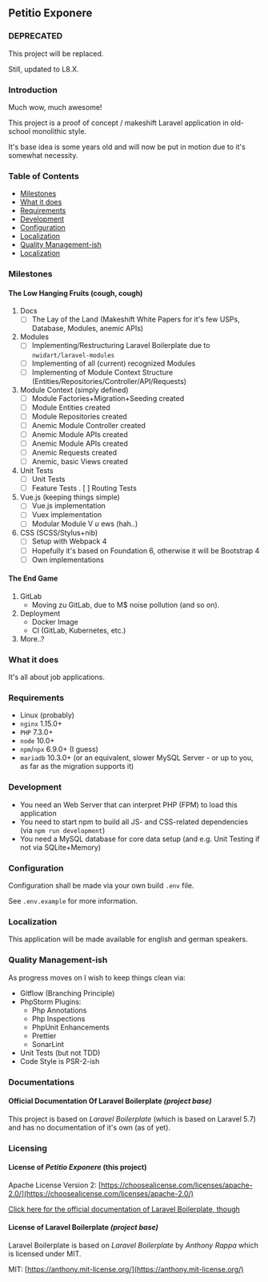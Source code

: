 ## Petitio Exponere

### DEPRECATED

This project will be replaced. 

Still, updated to L8.X.

### Introduction

Much wow, much awesome!

This project is a proof of concept / makeshift Laravel application in old-school monolithic style.

It's base idea is some years old and will now be put in motion due to it's somewhat necessity.

### Table of Contents

- [Milestones](#Milestones)
- [What it does](#What-it-does)
- [Requirements](#Requirements)
- [Development](#Development)
- [Configuration](#Configuration)
- [Localization](#Localization)
- [Quality Management-ish](#Quality-Management-ish)
- [Localization](#Localization)

### Milestones

#### The Low Hanging Fruits (cough, cough)

1. Docs
    - [ ] The Lay of the Land 
        (Makeshift White Papers for it's few USPs, Database, Modules, anemic APIs)
1. Modules
    - [ ] Implementing/Restructuring Laravel Boilerplate due to `nwidart/laravel-modules`
    - [ ] Implementing of all (current) recognized Modules
    - [ ] Implementing of Module Context Structure (Entities/Repositories/Controller/API/Requests)
1. Module Context (simply defined)
    - [ ] Module Factories+Migration+Seeding created
    - [ ] Module Entities created
    - [ ] Module Repositories created
    - [ ] Anemic Module Controller created
    - [ ] Anemic Module APIs created
    - [ ] Anemic Module APIs created
    - [ ] Anemic Requests created
    - [ ] Anemic, basic Views created
1. Unit Tests
    - [ ] Unit Tests
    - [ ] Feature Tests
    . [ ] Routing Tests 
1. Vue.js (keeping things simple)
    - [ ] Vue.js implementation
    - [ ] Vuex implementation
    - [ ] Modular Module V _u_ ews (hah..)
1.  CSS (SCSS/Stylus+nib)
    - [ ] Setup with Webpack 4
    - [ ] Hopefully it's based on Foundation 6, otherwise it will be Bootstrap 4
    - [ ] Own implementations
    
#### The End Game

1. GitLab
    - Moving zu GitLab, due to M$ noise pollution (and so on).
2. Deployment
    - Docker Image
    - CI (GitLab, Kubernetes, etc.)
3. More..?

### What it does

It's all about job applications.

### Requirements

- Linux (probably)
- `nginx` 1.15.0+
- `PHP` 7.3.0+
- `node` 10.0+
- `npm`/`npx` 6.9.0+ (I guess)
- `mariadb` 10.3.0+ (or an equivalent, slower MySQL Server - or up to you, as far as the migration supports it)

### Development

- You need an Web Server that can interpret PHP (FPM) to load this application
- You need to start npm to build all JS- and CSS-related dependencies (via `npm run development`)
- You need a MySQL database for core data setup (and e.g. Unit Testing if not via SQLite+Memory)

### Configuration

Configuration shall be made via your own build `.env` file.

See `.env.example` for more information.

### Localization

This application will be made available for english and german speakers. 

### Quality Management-ish

As progress moves on I wish to keep things clean via:

- Gitflow (Branching Principle)
- PhpStorm Plugins:
    - Php Annotations
    - Php Inspections
    - PhpUnit Enhancements
    - Prettier
    - SonarLint
- Unit Tests (but not TDD)
- Code Style is PSR-2-ish

### Documentations

#### Official Documentation Of Laravel Boilerplate _(project base)_

This project is based on _Laravel Boilerplate_ (which is based on Laravel 5.7) and has no documentation of it's own (as of yet).

### Licensing

#### License of _Petitio Exponere_ (this project)

Apache License Version 2: [https://choosealicense.com/licenses/apache-2.0/](https://choosealicense.com/licenses/apache-2.0/)

[Click here for the official documentation of Laravel Boilerplate, though](http://laravel-boilerplate.com)

#### License of Laravel Boilerplate _(project base)_

Laravel Boilerplate is based on _Laravel Boilerplate_ by _Anthony Rappa_ which is licensed under MIT.

MIT: [https://anthony.mit-license.org/](https://anthony.mit-license.org/)
